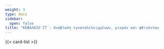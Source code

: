 ```yaml
---
weight: 3
type: docs
sidebar:
  open: false
title: "ΚΕΦΑΛΑΙΟ ΣΤ΄: Αναβίωση εγκαταλελειμμένων, μικρών και φθινόντων οικισμών"
---
```


{{< card-list >}}
